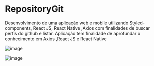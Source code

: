# RepositoryGit
Desenvolvimento de uma aplicação web e mobile utilizando Styled-components, React JS, React Native ,Axios com finalidades de buscar perfis do github e listar. Aplicação tem finalidade de aprofundar o conhecimento em Axios ,React JS e React Native

![image](https://user-images.githubusercontent.com/40778725/94751812-d8435580-035f-11eb-916c-47990879bf40.png)

![image](https://user-images.githubusercontent.com/40778725/94751907-2193a500-0360-11eb-8cd6-e5df1947ecdc.png)

